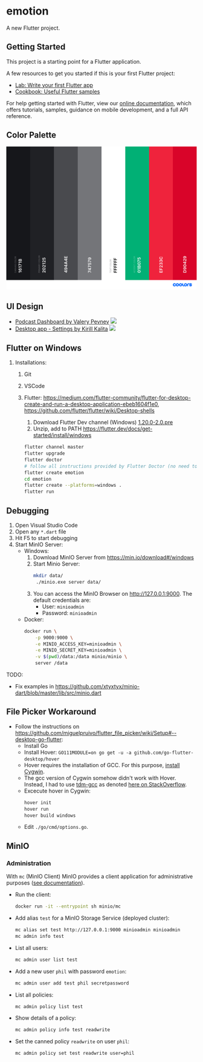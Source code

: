 # emotion

A new Flutter project.

## Getting Started

This project is a starting point for a Flutter application.

A few resources to get you started if this is your first Flutter project:

- [Lab: Write your first Flutter app](https://flutter.dev/docs/get-started/codelab)
- [Cookbook: Useful Flutter samples](https://flutter.dev/docs/cookbook)

For help getting started with Flutter, view our
[online documentation](https://flutter.dev/docs), which offers tutorials,
samples, guidance on mobile development, and a full API reference.

## Color Palette

![](./color-palette.png)

## UI Design

* [Podcast Dashboard by Valery Pevnev](https://dribbble.com/shots/9699028-Podcast-Dashboard)
  ![](https://cdn.dribbble.com/users/863815/screenshots/9699028/media/461bbfca32fee7b48f52ab6fc3825e12.jpg)
* [Desktop app - Settings by Kirill Kalita](https://dribbble.com/shots/7090778-Desktop-app-Settings)
  ![](https://cdn.dribbble.com/users/1256370/screenshots/7090778/media/e08226c870383ae934c26e1b79253212.png)


## Flutter on Windows

1. Installations:

   1. Git

   2. VSCode

   3. Flutter: https://medium.com/flutter-community/flutter-for-desktop-create-and-run-a-desktop-application-ebeb1604f1e0, https://github.com/flutter/flutter/wiki/Desktop-shells

      1. Download Flutter Dev channel (Windows) [1.20.0-2.0.pre](https://storage.googleapis.com/flutter_infra/releases/dev/windows/flutter_windows_1.20.0-2.0.pre-dev.zip)
      2. Unzip, add to PATH https://flutter.dev/docs/get-started/install/windows

      ```bash
      flutter channel master
      flutter upgrade
      flutter doctor
      # follow all instructions provided by Flutter Doctor (no need to install Android Studio though)
      flutter create emotion
      cd emotion
      flutter create --platforms=windows .
      flutter run
      ```

## Debugging

1. Open Visual Studio Code
2. Open any `*.dart` file
3. Hit F5 to start debugging
4. Start MinIO Server:
   * Windows:
     1. Download MinIO Server from https://min.io/download#/windows
     2. Start Minio Server:
        ```bash
        mkdir data/
         ./minio.exe server data/
         ```
     3. You can access the MinIO Browser on http://127.0.0.1:9000. The default credentials are:
        * User: `minioadmin`
        * Password: `minioadmin`
   * Docker:
     ```bash
     docker run \
         -p 9000:9000 \
         -e MINIO_ACCESS_KEY=minioadmin \
         -e MINIO_SECRET_KEY=minioadmin \
         -v $(pwd)/data:/data minio/minio \
         server /data
     ```

TODO: 
* Fix examples in https://github.com/xtyxtyx/minio-dart/blob/master/lib/src/minio.dart

## File Picker Workaround

* Follow the instructions on https://github.com/miguelpruivo/flutter_file_picker/wiki/Setup#--desktop-go-flutter:
   * Install Go
   * Install Hover: `GO111MODULE=on go get -u -a github.com/go-flutter-desktop/hover`
   * Hover requires the installation of GCC. For this purpose, [install Cygwin](https://sourceware.org/cygwin/install.html).
   * The gcc version of Cygwin somehow didn't work with Hover. Instead, I had to use [tdm-gcc](https://jmeubank.github.io/tdm-gcc/) as denoted [here on StackOverflow](https://stackoverflow.com/questions/44605108/any-ideas-how-to-solve-this-cygwin-go-build-error).
   * Excecute hover in Cygwin:
      ```bash
      hover init
      hover run
      hover build windows
      ```
   * Edit `./go/cmd/options.go`.


## MinIO

### Administration

With `mc` (MinIO Client) MinIO provides a client application for administrative purposes ([see documentation](https://docs.min.io/docs/minio-admin-complete-guide.html)).

* Run the client:
   ```bash
   docker run -it --entrypoint sh minio/mc
   ```

* Add alias `test` for a MinIO Storage Service (deployed cluster):
   ```bash
   mc alias set test http://127.0.0.1:9000 minioadmin minioadmin
   mc admin info test
   ```

* List all users:
   ```bash
   mc admin user list test
   ```

* Add a new user `phil` with password `emotion`:
   ```bash
   mc admin user add test phil secretpassword
   ```

* List all policies:
   ```bash
   mc admin policy list test
   ```

* Show details of a policy:
   ```bash
   mc admin policy info test readwrite
   ```

* Set the canned policy `readwrite` on user `phil`:
   ```bash
   mc admin policy set test readwrite user=phil
   ```
